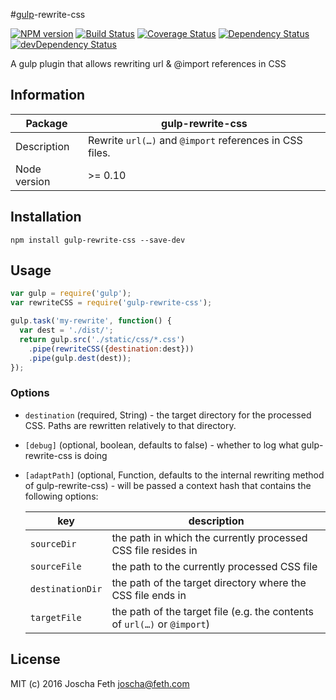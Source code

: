 #[gulp](https://github.com/gulpjs/gulp)-rewrite-css

[![NPM version][npm-image]][npm-url]
[![Build Status][travis-image]][travis-url]
[![Coverage Status][coveralls-image]][coveralls-url]
[![Dependency Status][depstat-image]][depstat-url]
[![devDependency Status][devdepstat-image]][devdepstat-url]

A gulp plugin that allows rewriting url & @import references in CSS

## Information

| Package      | gulp-rewrite-css                                        |
|--------------|---------------------------------------------------------|
| Description  | Rewrite `url(…)` and `@import` references in CSS files. |
| Node version | >= 0.10                                                 |

## Installation

```console
npm install gulp-rewrite-css --save-dev
```

## Usage

```javascript
var gulp = require('gulp');
var rewriteCSS = require('gulp-rewrite-css');

gulp.task('my-rewrite', function() {
  var dest = './dist/';
  return gulp.src('./static/css/*.css')
    .pipe(rewriteCSS({destination:dest}))
    .pipe(gulp.dest(dest));
});
```
### Options
* `destination` (required, String) - the target directory for the processed CSS. Paths are rewritten relatively to that directory.
* `[debug]` (optional, boolean, defaults to false) - whether to log what gulp-rewrite-css is doing
* `[adaptPath]` (optional, Function, defaults to the internal rewriting method of gulp-rewrite-css) - will be passed a context hash that contains the following options:

	| key              | description                                                              |
	|------------------|--------------------------------------------------------------------------|
	| `sourceDir`      | the path in which the currently processed CSS file resides in            |
	| `sourceFile`     | the path to the currently processed CSS file                             |
	| `destinationDir` | the path of the target directory where the CSS file ends in              |
	| `targetFile`     | the path of the target file (e.g. the contents of `url(…)` or `@import`) |

## License

MIT (c) 2016 Joscha Feth <joscha@feth.com>

[npm-url]: https://npmjs.org/package/gulp-rewrite-css
[npm-image]: http://img.shields.io/npm/v/gulp-rewrite-css.svg

[travis-url]: https://travis-ci.org/joscha/gulp-rewrite-css
[travis-image]: http://img.shields.io/travis/joscha/gulp-rewrite-css.svg

[coveralls-url]: https://coveralls.io/r/joscha/gulp-rewrite-css
[coveralls-image]: http://img.shields.io/coveralls/joscha/gulp-rewrite-css.svg
[coveralls-original-image]: https://coveralls.io/repos/joscha/gulp-rewrite-css/badge.png

[depstat-url]: https://david-dm.org/joscha/gulp-rewrite-css
[depstat-image]: https://david-dm.org/joscha/gulp-rewrite-css.svg?theme=shields.io

[devdepstat-url]: https://david-dm.org/joscha/gulp-rewrite-css#info=devDependencies
[devdepstat-image]: https://david-dm.org/joscha/gulp-rewrite-css/dev-status.svg?theme=shields.io

